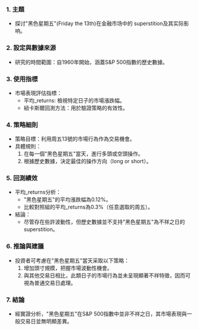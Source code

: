 ### 1. 主題  
- 探讨"黑色星期五"(Friday the 13th)在金融市场中的 superstition及其实际影响。  

### 2. 設定與數據來源  
- 研究的時間範圍：自1960年開始，涵蓋S&P 500指數的歷史數據。  

### 3. 使用指標  
- 市場表現評估指標：  
  - 平均_returns: 檢視特定日子的市場漲跌幅。  
  - 紐卡斯爾回測方法：用於驗證策略的有效性。  

### 4. 策略細則  
- 策略目標：利用周五13號的市場行為作為交易機會。  
- 具體規則：  
  1. 在每一個"黑色星期五"當天，進行多頭或空頭操作。  
  2. 根據歷史數據，決定最佳的操作方向（long or short）。  

### 5. 回測績效  
- 平均_returns分析：  
  - "黑色星期五"的平均漲跌幅為0.12%。  
  - 比較對照組的平均_returns為0.3%（任意選取的周五）。  
- 結論：  
  - 尽管存在些許波動性，但歷史數據並不支持"黑色星期五"為不祥之日的 superstition。  

### 6. 推論與建議  
- 投資者可考慮在"黑色星期五"當天采取以下策略：  
  1. 增加頭寸規模，把握市場波動性機會。  
  2. 與其他交易日相比，此類日子的市場行為並未呈現顯著不祥特徵，因而可視為普通交易日處理。  

### 7. 結論  
- 經實證分析，"黑色星期五"在S&P 500指數中並非不祥之日，其市場表現與一般交易日並無明顯差異。
